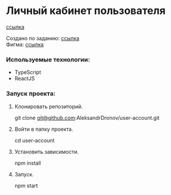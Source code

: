 # Личный кабинет пользователя

[ссылка](https://aleksandrdronov.github.io/user-account/)

Создано по заданию: <a  href="./task/task.pdf" target="_blank">ссылка</a>  
Фигма: <a  href="https://www.figma.com/file/6G3qbUlTL1mlHbIH2MHaCW/%D0%9C%D0%B0%D0%BA%D0%B5%D1%82?node-id=0%3A1&t=i3cWLfexNNAAw9Ti-1" target="_blank">ссылка</a>

### Используемые технологии:
- TypeScript
- ReactJS

### Запуск проекта:

1. Клонировать репозиторий.

   git clone git@github.com:AleksandrDronov/user-account.git

2. Войти в папку проекта.

   cd user-account

3. Установить зависимости.

   npm install

4. Запуск.

   npm start



